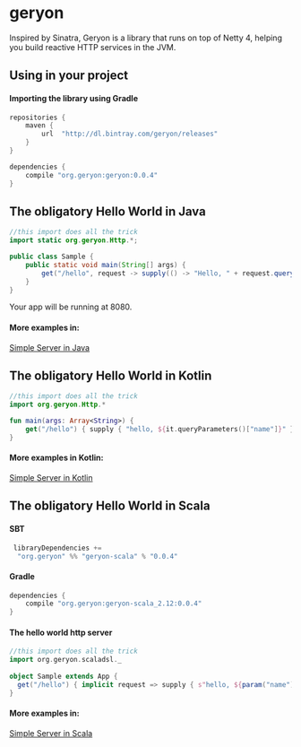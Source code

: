 # geryon
Inspired by Sinatra, Geryon is a library that runs on top of Netty 4, helping you build reactive HTTP services in the JVM.

## Using in your project

#### Importing the library using Gradle
```groovy
repositories {
    maven {
        url  "http://dl.bintray.com/geryon/releases"
    }
}

dependencies {
    compile "org.geryon:geryon:0.0.4"
}
```

## The obligatory Hello World in Java


```java
//this import does all the trick
import static org.geryon.Http.*;

public class Sample {
    public static void main(String[] args) {
        get("/hello", request -> supply(() -> "Hello, " + request.queryParameters().get("name")));
    }
}
```

Your app will be running at 8080.

#### More examples in:

[Simple Server in Java](https://github.com/gabfssilva/geryon/tree/master/examples/src/main/java/org/geryon/examples/SimpleServer.java)

## The obligatory Hello World in Kotlin

```kotlin
//this import does all the trick
import org.geryon.Http.*

fun main(args: Array<String>) {
    get("/hello") { supply { "hello, ${it.queryParameters()["name"]}" } }
}
```

#### More examples in Kotlin:
[Simple Server in Kotlin](https://github.com/gabfssilva/geryon/tree/master/kotlin-examples/src/main/kotlin/org/geryon/examples/kotlin/SimpleServer.kt)

## The obligatory Hello World in Scala

#### SBT

```scala
 libraryDependencies +=
  "org.geryon" %% "geryon-scala" % "0.0.4"
```

#### Gradle

```groovy
dependencies {
    compile "org.geryon:geryon-scala_2.12:0.0.4"
}
```

#### The hello world http server

```scala
//this import does all the trick
import org.geryon.scaladsl._
  
object Sample extends App {
  get("/hello") { implicit request => supply { s"hello, ${param("name")}}" } }
}
```

#### More examples in:
[Simple Server in Scala](https://github.com/gabfssilva/geryon/tree/master/scala-examples/src/main/scala/org/geryon/examples/scaladsl/SimpleServer.scala)


